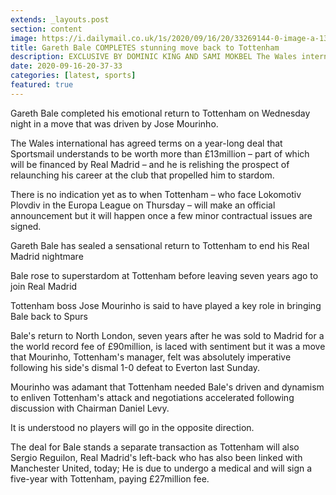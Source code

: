 ```yaml
---
extends: _layouts.post
section: content
image: https://i.dailymail.co.uk/1s/2020/09/16/20/33269144-0-image-a-13_1600284168190.jpg 
title: Gareth Bale COMPLETES stunning move back to Tottenham 
description: EXCLUSIVE BY DOMINIC KING AND SAMI MOKBEL The Wales international has agreed terms on a year-long deal that Sportsmail understands to be worth more than £13million. 
date: 2020-09-16-20-37-33 
categories: [latest, sports] 
featured: true 
--- 
```

Gareth Bale completed his emotional return to Tottenham on Wednesday night in a move that was driven by Jose Mourinho.

The Wales international has agreed terms on a year-long deal that Sportsmail understands to be worth more than £13million – part of which will be financed by Real Madrid – and he is relishing the prospect of relaunching his career at the club that propelled him to stardom.

There is no indication yet as to when Tottenham – who face Lokomotiv Plovdiv in the Europa League on Thursday – will make an official announcement but it will happen once a few minor contractual issues are signed.

Gareth Bale has sealed a sensational return to Tottenham to end his Real Madrid nightmare

Bale rose to superstardom at Tottenham before leaving seven years ago to join Real Madrid

Tottenham boss Jose Mourinho is said to have played a key role in bringing Bale back to Spurs

Bale's return to North London, seven years after he was sold to Madrid for a the world record fee of £90million, is laced with sentiment but it was a move that Mourinho, Tottenham's manager, felt was absolutely imperative following his side's dismal 1-0 defeat to Everton last Sunday.

Mourinho was adamant that Tottenham needed Bale's driven and dynamism to enliven Tottenham's attack and negotiations accelerated following discussion with Chairman Daniel Levy. 

It is understood no players will go in the opposite direction.

The deal for Bale stands a separate transaction as Tottenham will also Sergio Reguilon, Real Madrid's left-back who has also been linked with Manchester United, today; He is due to undergo a medical and will sign a five-year with Tottenham, paying £27million fee.





